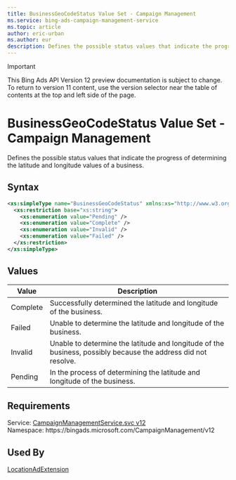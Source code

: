 ```yaml
---
title: BusinessGeoCodeStatus Value Set - Campaign Management
ms.service: bing-ads-campaign-management-service
ms.topic: article
author: eric-urban
ms.author: eur
description: Defines the possible status values that indicate the progress of determining the latitude and longitude values of a business.
---
```

> [!IMPORTANT]
> This Bing Ads API Version 12 preview documentation is subject to change. To return to version 11 content, use the version selector near the table of contents at the top and left side of the page.

# BusinessGeoCodeStatus Value Set - Campaign Management
Defines the possible status values that indicate the progress of determining the latitude and longitude values of a business.

## Syntax
```xml
<xs:simpleType name="BusinessGeoCodeStatus" xmlns:xs="http://www.w3.org/2001/XMLSchema">
  <xs:restriction base="xs:string">
    <xs:enumeration value="Pending" />
    <xs:enumeration value="Complete" />
    <xs:enumeration value="Invalid" />
    <xs:enumeration value="Failed" />
  </xs:restriction>
</xs:simpleType>
```

## <a name="values"></a>Values

|Value|Description|
|-----------|---------------|
|<a name="complete"></a>Complete|Successfully determined the latitude and longitude of the business.|
|<a name="failed"></a>Failed|Unable to determine the latitude and longitude of the business.|
|<a name="invalid"></a>Invalid|Unable to determine the latitude and longitude of the business, possibly because the address did not resolve.|
|<a name="pending"></a>Pending|In the process of determining the latitude and longitude of the business.|

## Requirements
Service: [CampaignManagementService.svc v12](https://campaign.api.bingads.microsoft.com/Api/Advertiser/CampaignManagement/v12/CampaignManagementService.svc)  
Namespace: https\://bingads.microsoft.com/CampaignManagement/v12  

## Used By
[LocationAdExtension](locationadextension.md)  
